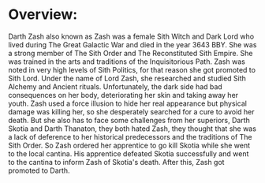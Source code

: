 # Overview:

Darth Zash also known as Zash was a female Sith Witch and Dark Lord who lived during The Great Galactic War and died in the year 3643 BBY.
She was a strong member of The Sith Order and The Reconstituted Sith Empire.
She was trained in the arts and traditions of the Inquisitorious Path.
Zash was noted in very high levels of Sith Politics, for that reason she got promoted to Sith Lord.
Under the name of Lord Zash, she researched and studied Sith Alchemy and Ancient rituals.
Unfortunately, the dark side had bad consequences on her body, deteriorating her skin and taking away her youth.
Zash used a force illusion to hide her real appearance but physical damage was killing her, so she desperately searched for a cure to avoid her death.
But she also has to face some challenges from her superiors, Darth Skotia and Darth Thanaton, they both hated Zash, they thought that she was a lack of deference to her historical predecessors and the traditions of The Sith Order.
So Zash ordered her apprentice to go kill Skotia while she went to the local cantina.
His apprentice defeated Skotia successfully and went to the cantina to inform Zash of Skotia's death.
After this, Zash got promoted to Darth.
